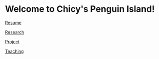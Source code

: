 # Welcome to Chicy's Penguin Island!


[Resume](Self/CV.pdf)

[Research](research.md)

[Project]()

[Teaching](teaching.md)